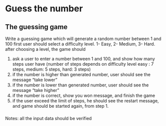 # Guess the number

## The guessing game

Write a guessing game which will generate a random number between 1 and 100
first user should select a difficulty level. 1- Easy, 2- Medium, 3- Hard.
after choosing a level, the game should
1. ask a user to enter a number between 1 and 100, and show how many steps user have (number of steps depends on difficulty level easy : 7 steps, medium: 5 steps, hard: 3 steps)
2. if the number is higher than generated number, user should see the message “take lower”
3. if the number is lower than generated number, user should see the message “take higher”
4. if the number is correct, show you won message, and finish the game
5. if the user exceed the limit of steps, he should see the restart message, and game should be started again, from step 1.
###
Notes: all the input data should be verified